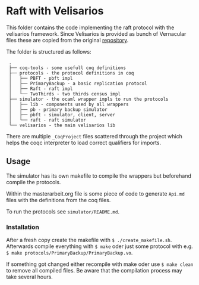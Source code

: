 
# Raft with Velisarios

This folder contains the code implementing the raft protocol with the velisarios framework.
Since Velisarios is provided as bunch of Vernacular files these are copied from the original
[repository](https://github.com/vrahli/Velisarios).

The folder is structured as follows:

     .
     ├── coq-tools - some usefull coq definitions
     ├── protocols - the protocol definitions in coq
     │   ├── PBFT - pbft impl
     │   ├── PrimaryBackup - a basic replication protocol
     │   ├── Raft - raft impl
     │   └── TwoThirds - two thirds census impl
     ├── simulator - the ocaml wrapper impls to run the protocols
     │   ├── lib - components used by all wrappers
     │   ├── pb - primary backup simulator
     │   ├── pbft - simulator, client, server
     │   └── raft - raft simulator
     └── velisarios - the main velisarios lib

There are multiple `_CoqProject` files scattered through the project which
helps the coqc interpreter to load correct qualifiers for imports. 

## Usage

The simulator has its own makefile to compile the wrappers but beforehand compile
the protocols.

Within the masterarbeit.org file is some piece of code to generate `Api.md` files with
the definitions from the coq files. 

To run the protocols see `simulator/README.md`.

### Installation

After a fresh copy create the makefile with `$ ./create_makefile.sh`.
Afterwards compile everything with `$ make` oder just some protocol with e.g.
`$ make protocols/PrimaryBackup/PrimaryBackup.vo`.

If something got changed either recompile with make oder use `$ make clean` to
remove all compiled files. Be aware that the compilation process may take several hours.
